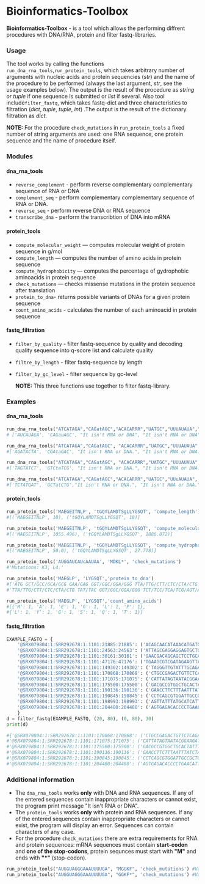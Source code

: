 # Bioinformatics-Toolbox

**Bioinformatics-Toolbox** - is a tool which allows the performing diffrent procedures with DNA/RNA, protein and filter fastq-libraries. 

### Usage

The tool works by calling the functions `run_dna_rna_tools`,`run_protein_tools`, which takes arbitrary number of arguments with nucleic acids and protein sequencies (*str*) and the name of the procedure to be performed (always the last argument, *str*, see the usage examples below). The output is the result of the procedure as *string or tuple* if one sequence is submitted or *list* if several. Also tool include`filter_fastq`, which takes fastq-dict and three characteristics to filtration (*dict*, *tuple*, *tuple*, *int*) .The output is the result of the dictionary filtration as *dict*.

**NOTE:**  For the procedure `check_mutations` in `run_protein_tools` a fixed number of string arguments are used: one RNA sequence, one protein sequence and the name of procedure itself.

### Modules
#### dna_rna_tools
- `reverse_complement` - perform reverse complementary complementary sequence of RNA or DNA
- `complement_seq` - perform complementary complementary sequence of RNA or DNA.
- `reverse_seq` - perform reverse DNA or RNA sequence
- `transcribe_dna` - perform the transcribtion of DNA into mRNA

#### protein_tools
- `compute_molecular_weight` — computes molecular weight of protein sequence in g/mol
- `compute_length` — computes the number of amino acids in protein sequence
- `compute_hydrophobicity` — computes the percentage of gydrophobic aminoacids in protein sequence
- `check_mutations` — checks missense mutations in the protein sequence after translation
- `protein_to_dna`- returns possible variants of DNAs for a given protein sequence
- `count_amino_acids` - calculates the number of each aminoacid in protein sequence

#### fastq_filtration
- `filter_by_quality` -  filter fastq-sequence by quality and decoding quality sequence into q-score list and calculate quality
- `filtre_by_length` - filter fastq-sequence by length
- `filter_by_gc_level` - filter sequence by gc-level
  
  **NOTE:** This three functions use together to filter fastq-library.

### Examples
#### dna_rna_tools
```python
run_dna_rna_tools("ATCATAGA","CAGatAGC","ACACARRR","UATGC","UUUAUAUA","transcribe_dna")
# ['AUCAUAGA', 'CAGauAGC', "It isn't RNA or DNA", "It isn't RNA or DNA", 'UUUAUAUA is RNA.']

run_dna_rna_tools("ATCATAGA","CAGatAGC", "ACACARRR","UATGC","UUUAUAUA", "reverse_seq")
#['AGATACTA', 'CGAtaGAC', "It isn't RNA or DNA.", "It isn't RNA or DNA.", 'AUAUAUUU']

run_dna_rna_tools("ATCATAGA","CAGatAGC", "ACACARRR","UATGC","UUUAUAUA", "complement_seq")
#['TAGTATCT', 'GTCtaTCG', "It isn't RNA or DNA.", "It isn't RNA or DNA.", 'AAaUAUAU']

run_dna_rna_tools("ATCATAGA","CAGatAGC","ACACARRR","UATGC","UUuAUAUA", 'reverse_complement')
#['TCTATGAT', 'GCTatCTG',"It isn't RNA or DNA.", "It isn't RNA or DNA.", 'UAUAUaAA']
```
#### protein_tools
```python
run_protein_tools('MAEGEITNLP', 'tGQYLAMDTSgLLYGSQT', 'compute_length')
#[('MAEGEITNLP', 10), ('tGQYLAMDTSgLLYGSQT', 18)]

run_protein_tools('MAEGEITNLP', 'tGQYLAMDTSgLLYGSQT', 'compute_molecular_weight')
#[('MAEGEITNLP', 1055.496), ('tGQYLAMDTSgLLYGSQT', 1886.872)]

run_protein_tools('MAEGEITNLP', 'tGQYLAMDTSgLLYGSQT', 'compute_hydrophobicity')
#[('MAEGEITNLP', 50.0), ('tGQYLAMDTSgLLYGSQT', 27.778)]

run_protein_tools('AUGGAUCAUcAAUAA', 'MDKL*', 'check_mutations')
#'Mutations: K3, L4.'

run_protein_tools('MAEGLP', 'LYGSQT','protein_to_dna')
#['ATG GCT/GCC/GCA/GCG GAA/GAG GGT/GGC/GGA/GGG TTA/TTG/CTT/CTC/CTA/CTG CCT/CCC/CCA/CCG',
#'TTA/TTG/CTT/CTC/CTA/CTG TAT/TAC GGT/GGC/GGA/GGG TCT/TCC/TCA/TCG/AGT/AGC CAA/CAG ACT/ACC/ACA/ACG']

run_protein_tools('MAEGLP', 'LYGSQT','count_amino_acids')
#[{'M': 1, 'A': 1, 'E': 1, 'G': 1, 'L': 1, 'P': 1},
#{'L': 1, 'Y': 1, 'G': 1, 'S': 1, 'Q': 1, 'T': 1}]
```
#### fastq_filtration
```python
EXAMPLE_FASTQ = {
    '@SRX079804:1:SRR292678:1:1101:21885:21885': ('ACAGCAACATAAACATGATGGGATGGCGTAAGCCCCCGAGATATCAGTTTACCCAGGATAAGAGATTAAATTATGAGCAACATTATTAA', 'FGGGFGGGFGGGFGDFGCEBB@CCDFDDFFFFBFFGFGEFDFFFF;D@DD>C@DDGGGDFGDGG?GFGFEGFGGEF@FDGGGFGFBGGD'),
    '@SRX079804:1:SRR292678:1:1101:24563:24563': ('ATTAGCGAGGAGGAGTGCTGAGAAGATGTCGCCTACGCCGTTGAAATTCCCTTCAATCAGGGGGTACTGGAGGATACGAGTTTGTGTG', 'BFFFFFFFB@B@A<@D>BDDACDDDEBEDEFFFBFFFEFFDFFF=CC@DDFD8FFFFFFF8/+.2,@7<<:?B/:<><-><@.A*C>D'),
    '@SRX079804:1:SRR292678:1:1101:30161:30161': ('GAACGACAGCAGCTCCTGCATAACCGCGTCCTTCTTCTTTAGCGTTGTGCAAAGCATGTTTTGTATTACGGGCATCTCGAGCGAATC', 'DFFFEGDGGGGFGGEDCCDCEFFFFCCCCCB>CEBFGFBGGG?DE=:6@=>A<A>D?D8DCEE:>EEABE5D@5:DDCA;EEE-DCD'),
    '@SRX079804:1:SRR292678:1:1101:47176:47176': ('TGAAGCGTCGATAGAAGTTAGCAAACCCGCGGAACTTCCGTACATCAGACACATTCCGGGGGGTGGGCCAATCCATGATGCCTTTG', 'FF@FFBEEEEFFEFFD@EDEFFB=DFEEFFFE8FFE8EEDBFDFEEBE+E<C<C@FFFFF;;338<??D:@=DD:8DDDD@EE?EB'),
    '@SRX079804:1:SRR292678:1:1101:149302:149302': ('TAGGGTTGTATTTGCAGATCCATGGCATGCCAAAAAGAACATCGTCCCGTCCAATATCTGCAACATACCAGTTGGTTGGTA', '@;CBA=:@;@DBDCDEEE/EEEEEEF@>FBEEB=EFA>EEBD=DAEEEEB9)99>B99BC)@,@<9CDD=C,5;B::?@;A'),
    '@SRX079804:1:SRR292678:1:1101:170868:170868': ('CTGCCGAGACTGTTCTCAGACATGGAAAGCTCGATTCGCATACACTCGCTGAGTAAGAGAGTCACACCAAATCACAGATT', 'E;FFFEGFGIGGFBG;C6D<@C7CDGFEFGFHDFEHHHBBHHFDFEFBAEEEEDE@A2=DA:??C3<BCA7@DCDEG*EB'),
    '@SRX079804:1:SRR292678:1:1101:171075:171075': ('CATTATAGTAATACGGAAGATGACTTGCTGTTATCATTACAGCTCCATCGCATGAATAATTCTCTAATATAGTTGTCAT', 'HGHHHHGFHHHHFHHEHHHHFGEHFGFGGGHHEEGHHEEHBHHFGDDECEGGGEFGF<FGGIIGEBGDFFFGFFGGFGF'),
    '@SRX079804:1:SRR292678:1:1101:175500:175500': ('GACGCCGTGGCTGCACTATTTGAGGCACCTGTCCTCGAAGGGAAGTTCATCTCGACGCGTGTCACTATGACATGAATG', 'GGGGGFFCFEEEFFDGFBGGGA5DG@5DDCBDDE=GFADDFF5BE49<<<BDD?CE<A<8:59;@C.C9CECBAC=DE'),
    '@SRX079804:1:SRR292678:1:1101:190136:190136': ('GAACCTTCTTTAATTTATCTAGAGCCCAAATTTTAGTCAATCTATCAACTAAAATACCTACTGCTACTACAAGTATT', 'DACD@BEECEDE.BEDDDDD,>:@>EEBEEHEFEHHFFHH?FGBGFBBD77B;;C?FFFFGGFED.BBABBG@DBBE'),
    '@SRX079804:1:SRR292678:1:1101:190845:190845': ('CCTCAGCGTGGATTGCCGCTCATGCAGGAGCAGATAATCCCTTCGCCATCCCATTAAGCGCCGTTGTCGGTATTCC', 'FF@FFCFEECEBEC@@BBBBDFBBFFDFFEFFEB8FFFFFFFFEFCEB/>BBA@AFFFEEEEECE;ACD@DBBEEE'),
    '@SRX079804:1:SRR292678:1:1101:198993:198993': ('AGTTATTTATGCATCATTCTCATGTATGAGCCAACAAGATAGTACAAGTTTTATTGCTATGAGTTCAGTACAACA', '<<<=;@B??@<>@><48876EADEG6B<A@*;398@.=BB<7:>.BB@.?+98204<:<>@?A=@EFEFFFEEFB'),
    '@SRX079804:1:SRR292678:1:1101:204480:204480': ('AGTGAGACACCCCTGAACATTCCTAGTAAGACATCTTTGAATATTACTAGTTAGCCACACTTTAAAATGACCCG', '<98;<@@@:@CD@BCCDD=DBBCEBBAAA@9???@BCDBCGF=GEGDFGDBEEEEEFFFF=EDEE=DCD@@BBC')
    }
d = filter_fastq(EXAMPLE_FASTQ, (20, 80), (0, 80), 30)
print(d)

#{'@SRX079804:1:SRR292678:1:1101:170868:170868': ('CTGCCGAGACTGTTCTCAGACATGGAAAGCTCGATTCGCATACACTCGCTGAGTAAGAGAGTCACACCAAATCACAGATT', #'E;FFFEGFGIGGFBG;C6D<@C7CDGFEFGFHDFEHHHBBHHFDFEFBAEEEEDE@A2=DA:??C3<BCA7@DCDEG*EB'),
#'@SRX079804:1:SRR292678:1:1101:171075:171075': ('CATTATAGTAATACGGAAGATGACTTGCTGTTATCATTACAGCTCCATCGCATGAATAATTCTCTAATATAGTTGTCAT', #'HGHHHHGFHHHHFHHEHHHHFGEHFGFGGGHHEEGHHEEHBHHFGDDECEGGGEFGF<FGGIIGEBGDFFFGFFGGFGF'),
#'@SRX079804:1:SRR292678:1:1101:175500:175500': ('GACGCCGTGGCTGCACTATTTGAGGCACCTGTCCTCGAAGGGAAGTTCATCTCGACGCGTGTCACTATGACATGAATG', #'GGGGGFFCFEEEFFDGFBGGGA5DG@5DDCBDDE=GFADDFF5BE49<<<BDD?CE<A<8:59;@C.C9CECBAC=DE'),
#'@SRX079804:1:SRR292678:1:1101:190136:190136': ('GAACCTTCTTTAATTTATCTAGAGCCCAAATTTTAGTCAATCTATCAACTAAAATACCTACTGCTACTACAAGTATT', #'DACD@BEECEDE.BEDDDDD,>:@>EEBEEHEFEHHFFHH?FGBGFBBD77B;;C?FFFFGGFED.BBABBG@DBBE'),
#'@SRX079804:1:SRR292678:1:1101:190845:190845': ('CCTCAGCGTGGATTGCCGCTCATGCAGGAGCAGATAATCCCTTCGCCATCCCATTAAGCGCCGTTGTCGGTATTCC', #'FF@FFCFEECEBEC@@BBBBDFBBFFDFFEFFEB8FFFFFFFFEFCEB/>BBA@AFFFEEEEECE;ACD@DBBEEE'),
#'@SRX079804:1:SRR292678:1:1101:204480:204480': ('AGTGAGACACCCCTGAACATTCCTAGTAAGACATCTTTGAATATTACTAGTTAGCCACACTTTAAAATGACCCG','<98;<@@@:@CD@BCCDD=DBBCEBBAAA@9???@BCDBCGF=GEGDFGDBEEEEEFFFF=EDEE=DCD@@BBC')}
```
   
### Additional information
- The `dna_rna_tools` works **only** with DNA and RNA sequences. If any of the entered sequences contain inappropriate characters or cannot exist, the program print message "It isn't RNA or DNA".
- The `protein_tools` works **only** with protein and RNA sequences. If any of the entered sequences contain inappropriate characters or cannot exist, the program will display an error. Sequences can contain characters of any case.
- For the procedure `check_mutations` there are extra requirements for RNA and protein sequences: mRNA sequences must contain **start-codon** and **one of the stop-codons**, protein sequnces must start with **"M"** and ends with **"*"** (stop-codon). 
```python
run_protein_tools("AUGGUAGGGAAAUUUUGA", "MGGKF", 'check_mutations') #ValueError: Stop (*) is absent
run_protein_tools("AUGGUAGGGAAAUUUUGA", "GGKF*", 'check_mutations') #ValueError: Start (M) is absent
```

